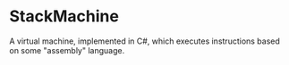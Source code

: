# StackMachine

A virtual machine, implemented in C#,  which executes instructions based on some "assembly" language. 

